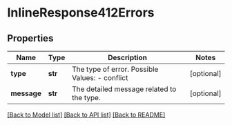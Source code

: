 # InlineResponse412Errors

## Properties
Name | Type | Description | Notes
------------ | ------------- | ------------- | -------------
**type** | **str** | The type of error.  Possible Values:   - conflict  | [optional] 
**message** | **str** | The detailed message related to the type. | [optional] 

[[Back to Model list]](../README.md#documentation-for-models) [[Back to API list]](../README.md#documentation-for-api-endpoints) [[Back to README]](../README.md)


